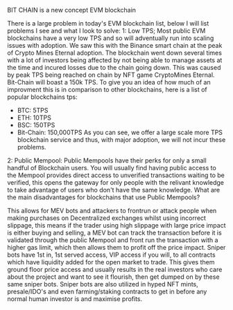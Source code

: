 BIT CHAIN is a new concept EVM blockchain

There is a large problem in today's EVM blockchain list, below I will list problems I see and what I look to solve: 1: Low TPS; Most public EVM blockchains have a very low TPS and so will adventually run into scaling issues with adoption. We saw this with the Binance smart chain at the peak of Crypto Mines Eternal adoption. The blockchain went down several times with a lot of investors being affected by not being able to manage assets at the time and incured losses due to the chain going down. This was caused by peak TPS being reached on chain by NFT game CryptoMines Eternal. Bit-Chain will boast a 150k TPS. To give you an idea of how much of an improvment this is in comparison to other blockchains, here is a list of popular blockchains tps:

- BTC: 5TPS
- ETH: 10TPS
- BSC: 150TPS
- Bit-Chain: 150,000TPS
As you can see, we offer a large scale more TPS blockchain service and thus, with major adoption, we will not incur these problems.

2: Public Mempool: Public Mempools have their perks for only a small handful of Blockchain users. You will usually find having public access to the Mempool provides direct access to unverified transactions waiting to be verified, this opens the gateway for only people with the relivant knowledge to take advantage of users who don't have the same knowledge. What are the main disadvantages for blockchains that use Public Mempools?

This allows for MEV bots and attackers to frontrun or attack people when making purchases on Decentralized exchanges whilst using incorrect slippage, this means if the trader using high slippage with large price impact is either buying and selling, a MEV bot can track the transaction before it is validated through the public Mempool and front run the transaction with a higher gas limit, which then allows them to profit off the price impact.
Sniper bots have 1st in, 1st served access, VIP access if you will, to all contracts which have liquidity added for the open market to trade. This gives them ground floor price access and usually results in the real investors who care about the project and want to see it flourish, then get dumped on by these same sniper bots. Sniper bots are also utilized in hyped NFT mints, presale/IDO's and even farming/staking contracts to get in before any normal human investor is and maximise profits.
